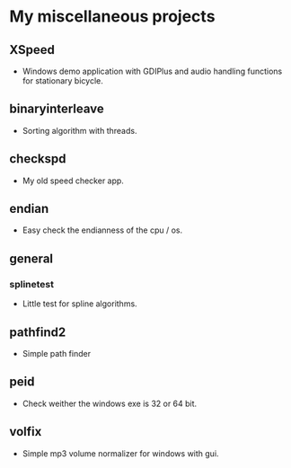 # My miscellaneous projects

## XSpeed
- Windows demo application with GDIPlus and audio handling functions for stationary bicycle.
## binaryinterleave
- Sorting algorithm with threads.
## checkspd
- My old speed checker app.
## endian
- Easy check the endianness of the cpu / os.
## general
### splinetest
- Little test for spline algorithms.
## pathfind2
- Simple path finder
## peid
- Check weither the windows exe is 32 or 64 bit.
## volfix
- Simple mp3 volume normalizer for windows with gui.

